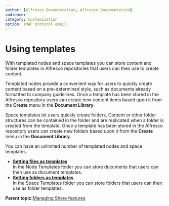 ```yaml
---
author: [Alfresco Documentation, Alfresco Documentation]
audience: 
category: Customization
option: IMAP protocol email
---
```


# Using templates

With templated nodes and space templates you can store content and folder templates in Alfresco repositories that users can then use to create content.

Templated nodes provide a convenient way for users to quickly create content based on a pre-determined style, such as documents already formatted to company guidelines. Once a template has been stored in the Alfresco repository users can create new content items based upon it from the **Create** menu in the **Document Library**.

Space templates let users quickly create folders. Content or other folder structures can be contained in the folder and are replicated when a folder is created from the template. Once a template has been stored in the Alfresco repository users can create new folders based upon it from the **Create** menu in the **Document Library**.

You can have an unlimited number of templated nodes and space templates.

-   **[Setting files as templates](../tasks/templated-nodes-create.md)**  
In the Node Templates folder you can store documents that users can then use as document templates.
-   **[Setting folders as templates](../tasks/space-nodes-create.md)**  
In the Space Templates folder you can store folders that users can then use as folder templates.

**Parent topic:**[Managing Share features](../concepts/manage-share.md)

